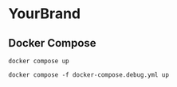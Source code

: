 # YourBrand

## Docker Compose

```
docker compose up
```

```
docker compose -f docker-compose.debug.yml up
```